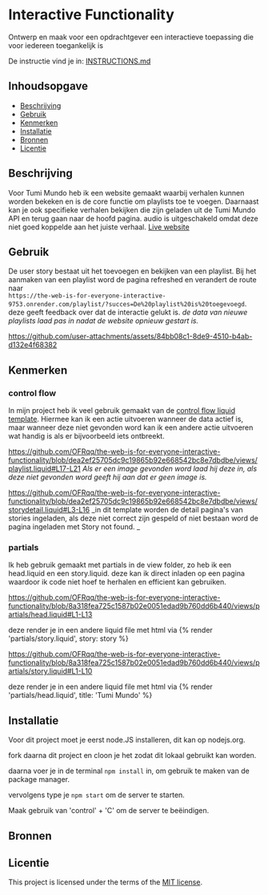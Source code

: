 # Interactive Functionality

Ontwerp en maak voor een opdrachtgever een interactieve toepassing die voor iedereen toegankelijk is

De instructie vind je in: [INSTRUCTIONS.md](https://github.com/fdnd-task/the-web-is-for-everyone-interactive-functionality/blob/main/docs/INSTRUCTIONS.md)


## Inhoudsopgave

  * [Beschrijving](#beschrijving)
  * [Gebruik](#gebruik)
  * [Kenmerken](#kenmerken)
  * [Installatie](#installatie)
  * [Bronnen](#bronnen)
  * [Licentie](#licentie)

## Beschrijving
Voor Tumi Mundo heb ik een website gemaakt waarbij verhalen kunnen worden bekeken en is de core functie om playlists toe te voegen. Daarnaast kan je ook specifieke verhalen bekijken die zijn geladen uit de Tumi Mundo API en terug gaan naar de hoofd pagina. audio is uitgeschakeld omdat deze niet goed koppelde aan het juiste verhaal.
[Live website](https://the-web-is-for-everyone-interactive-9753.onrender.com/)

## Gebruik
De user story bestaat uit het toevoegen en bekijken van een playlist. Bij het aanmaken van een playlist word de pagina refreshed en verandert de route naar <br>
`https://the-web-is-for-everyone-interactive-9753.onrender.com/playlist/?succes=De%20playlist%20is%20toegevoegd`.
deze geeft feedback over dat de interactie gelukt is. _de data van nieuwe playlists laad pas in nadat de website opnieuw gestart is._

https://github.com/user-attachments/assets/84bb08c1-8de9-4510-b4ab-d132e4f68382

## Kenmerken

### control flow
In mijn project heb ik veel gebruik gemaakt van de [control flow liquid template](https://shopify.github.io/liquid/tags/control-flow/). Hiermee kan ik een actie uitvoeren wanneer de data actief is, maar wanneer deze niet gevonden word kan ik een andere actie uitvoeren wat handig is als er bijvoorbeeld iets ontbreekt. 

https://github.com/OFRqq/the-web-is-for-everyone-interactive-functionality/blob/dea2ef25705dc9c19865b92e668542bc8e7dbdbe/views/playlist.liquid#L17-L21
_Als er een image gevonden word laad hij deze in, als deze niet gevonden word geeft hij aan dat er geen image is._

https://github.com/OFRqq/the-web-is-for-everyone-interactive-functionality/blob/dea2ef25705dc9c19865b92e668542bc8e7dbdbe/views/storydetail.liquid#L3-L16
_in dit template worden de detail pagina's van stories ingeladen, als deze niet correct zijn gespeld of niet bestaan word de pagina ingeladen met Story not found. _


### partials
Ik heb gebruik gemaakt met partials in de view folder, zo heb ik een head.liquid en een story.liquid. deze kan ik direct inladen op een pagina waardoor ik code niet hoef te herhalen en efficient kan gebruiken.

https://github.com/OFRqq/the-web-is-for-everyone-interactive-functionality/blob/8a318fea725c1587b02e0051edad9b760dd6b440/views/partials/head.liquid#L1-L13

deze render je in een andere liquid file met html via {% render 'partials/story.liquid', story: story %}
     
https://github.com/OFRqq/the-web-is-for-everyone-interactive-functionality/blob/8a318fea725c1587b02e0051edad9b760dd6b440/views/partials/story.liquid#L1-L10

deze render je in een andere liquid file met html via {% render 'partials/head.liquid', title: 'Tumi Mundo' %}

## Installatie
Voor dit project moet je eerst node.JS installeren, dit kan op nodejs.org.

fork daarna dit project en cloon je het zodat dit lokaal gebruikt kan worden.

daarna voer je in de terminal `npm install` in, om gebruik te maken van de package manager.

vervolgens type je `npm start` om de server te starten.

Maak gebruik van 'control' + 'C' om de server te beëindigen.


## Bronnen

## Licentie

This project is licensed under the terms of the [MIT license](./LICENSE).
